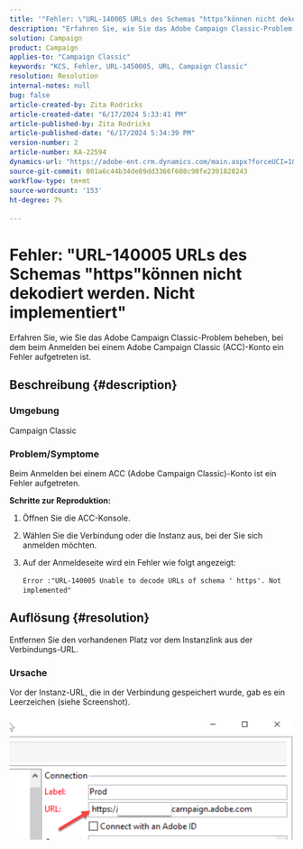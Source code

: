 ```yaml
---
title: '"Fehler: \"URL-140005 URLs des Schemas "https"können nicht dekodiert werden. Nicht implementiert\""'
description: "Erfahren Sie, wie Sie das Adobe Campaign Classic-Problem beheben können, bei dem beim Anmelden bei einem Adobe Campaign Classic (ACC)-Konto ein Fehler aufgetreten ist."
solution: Campaign
product: Campaign
applies-to: "Campaign Classic"
keywords: "KCS, Fehler, URL-1450005, URL, Campaign Classic"
resolution: Resolution
internal-notes: null
bug: false
article-created-by: Zita Rodricks
article-created-date: "6/17/2024 5:33:41 PM"
article-published-by: Zita Rodricks
article-published-date: "6/17/2024 5:34:39 PM"
version-number: 2
article-number: KA-22594
dynamics-url: "https://adobe-ent.crm.dynamics.com/main.aspx?forceUCI=1&pagetype=entityrecord&etn=knowledgearticle&id=7979cab7-cf2c-ef11-840a-002248084fbb"
source-git-commit: 001a6c44b34de89dd3366f608c90fe2391828243
workflow-type: tm+mt
source-wordcount: '153'
ht-degree: 7%

---
```


# Fehler: &quot;URL-140005 URLs des Schemas &quot;https&quot;können nicht dekodiert werden. Nicht implementiert&quot;


Erfahren Sie, wie Sie das Adobe Campaign Classic-Problem beheben, bei dem beim Anmelden bei einem Adobe Campaign Classic (ACC)-Konto ein Fehler aufgetreten ist.

## Beschreibung {#description}


### <b>Umgebung</b>

Campaign Classic



### <b>Problem/Symptome</b>

Beim Anmelden bei einem ACC (Adobe Campaign Classic)-Konto ist ein Fehler aufgetreten.



<b>Schritte zur Reproduktion:</b>

1. Öffnen Sie die ACC-Konsole.


2. Wählen Sie die Verbindung oder die Instanz aus, bei der Sie sich anmelden möchten.


3. Auf der Anmeldeseite wird ein Fehler wie folgt angezeigt:

   `Error :"URL-140005 Unable to decode URLs of schema ' https'. Not implemented"`



## Auflösung {#resolution}


Entfernen Sie den vorhandenen Platz vor dem Instanzlink aus der Verbindungs-URL.

### <b>Ursache</b>

Vor der Instanz-URL, die in der Verbindung gespeichert wurde, gab es ein Leerzeichen (siehe Screenshot).

![](assets/9ee7e7a5-fc34-ee11-bdf4-6045bd006c82.png)
